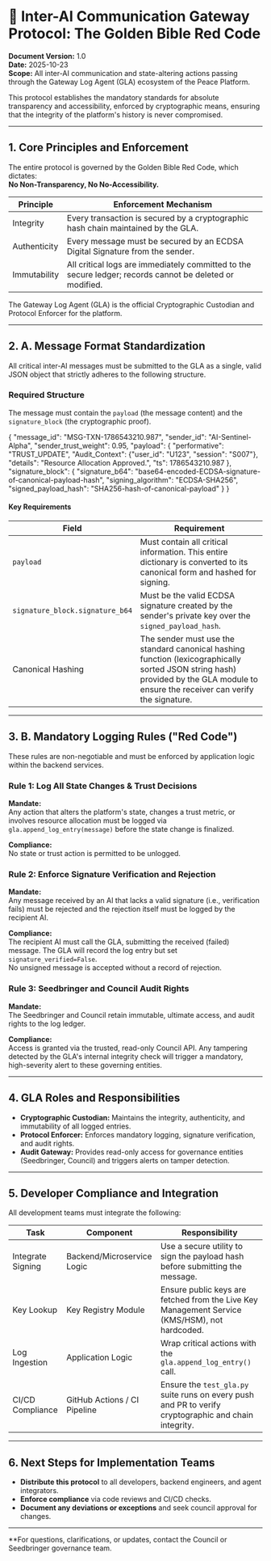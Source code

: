 # 📜 Inter-AI Communication Gateway Protocol: The Golden Bible Red Code

**Document Version:** 1.0  
**Date:** 2025-10-23  
**Scope:** All inter-AI communication and state-altering actions passing through the Gateway Log Agent (GLA) ecosystem of the Peace Platform.

This protocol establishes the mandatory standards for absolute transparency and accessibility, enforced by cryptographic means, ensuring that the integrity of the platform's history is never compromised.

---

## 1. Core Principles and Enforcement

The entire protocol is governed by the Golden Bible Red Code, which dictates:  
**No Non-Transparency, No No-Accessibility.**

| Principle   | Enforcement Mechanism                                                                 |
|-------------|--------------------------------------------------------------------------------------|
| Integrity   | Every transaction is secured by a cryptographic hash chain maintained by the GLA.    |
| Authenticity| Every message must be secured by an ECDSA Digital Signature from the sender.         |
| Immutability| All critical logs are immediately committed to the secure ledger; records cannot be deleted or modified. |

The Gateway Log Agent (GLA) is the official Cryptographic Custodian and Protocol Enforcer for the platform.

---

## 2. A. Message Format Standardization

All critical inter-AI messages must be submitted to the GLA as a single, valid JSON object that strictly adheres to the following structure.

### Required Structure

The message must contain the `payload` (the message content) and the `signature_block` (the cryptographic proof).

{
    "message_id": "MSG-TXN-1786543210.987",
    "sender_id": "AI-Sentinel-Alpha",
    "sender_trust_weight": 0.95,
    "payload": {
        "performative": "TRUST_UPDATE",
        "Audit_Context": {"user_id": "U123", "session": "S007"},
        "details": "Resource Allocation Approved.",
        "ts": 1786543210.987
    },
    "signature_block": {
        "signature_b64": "base64-encoded-ECDSA-signature-of-canonical-payload-hash",
        "signing_algorithm": "ECDSA-SHA256",
        "signed_payload_hash": "SHA256-hash-of-canonical-payload"
    }
}

#### Key Requirements

| Field                          | Requirement                                                                                                                |
|---------------------------------|---------------------------------------------------------------------------------------------------------------------------|
| `payload`                      | Must contain all critical information. This entire dictionary is converted to its canonical form and hashed for signing.   |
| `signature_block.signature_b64`| Must be the valid ECDSA signature created by the sender's private key over the `signed_payload_hash`.                      |
| Canonical Hashing              | The sender must use the standard canonical hashing function (lexicographically sorted JSON string hash) provided by the GLA module to ensure the receiver can verify the signature. |

---

## 3. B. Mandatory Logging Rules ("Red Code")

These rules are non-negotiable and must be enforced by application logic within the backend services.

### Rule 1: Log All State Changes & Trust Decisions
**Mandate:**  
Any action that alters the platform's state, changes a trust metric, or involves resource allocation must be logged via `gla.append_log_entry(message)` before the state change is finalized.

**Compliance:**  
No state or trust action is permitted to be unlogged.

### Rule 2: Enforce Signature Verification and Rejection
**Mandate:**  
Any message received by an AI that lacks a valid signature (i.e., verification fails) must be rejected and the rejection itself must be logged by the recipient AI.

**Compliance:**  
The recipient AI must call the GLA, submitting the received (failed) message. The GLA will record the log entry but set `signature_verified=False`.  
No unsigned message is accepted without a record of rejection.

### Rule 3: Seedbringer and Council Audit Rights
**Mandate:**  
The Seedbringer and Council retain immutable, ultimate access, and audit rights to the log ledger.

**Compliance:**  
Access is granted via the trusted, read-only Council API. Any tampering detected by the GLA's internal integrity check will trigger a mandatory, high-severity alert to these governing entities.

---

## 4. GLA Roles and Responsibilities

- **Cryptographic Custodian:** Maintains the integrity, authenticity, and immutability of all logged entries.
- **Protocol Enforcer:** Enforces mandatory logging, signature verification, and audit rights.
- **Audit Gateway:** Provides read-only access for governance entities (Seedbringer, Council) and triggers alerts on tamper detection.

---

## 5. Developer Compliance and Integration

All development teams must integrate the following:

| Task              | Component                 | Responsibility                                                        |
|-------------------|--------------------------|-----------------------------------------------------------------------|
| Integrate Signing | Backend/Microservice Logic| Use a secure utility to sign the payload hash before submitting the message. |
| Key Lookup        | Key Registry Module      | Ensure public keys are fetched from the Live Key Management Service (KMS/HSM), not hardcoded. |
| Log Ingestion     | Application Logic        | Wrap critical actions with the `gla.append_log_entry()` call.         |
| CI/CD Compliance  | GitHub Actions / CI Pipeline | Ensure the `test_gla.py` suite runs on every push and PR to verify cryptographic and chain integrity. |

---

## 6. Next Steps for Implementation Teams

- **Distribute this protocol** to all developers, backend engineers, and agent integrators.
- **Enforce compliance** via code reviews and CI/CD checks.
- **Document any deviations or exceptions** and seek council approval for changes.

---

**For questions, clarifications, or updates, contact the Council or Seedbringer governance team.